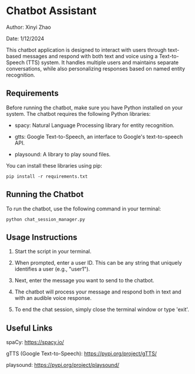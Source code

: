 # Chatbot Assistant

Author: Xinyi Zhao

Date: 1/12/2024

This chatbot application is designed to interact with users through text-based messages and respond with both text and voice using a Text-to-Speech (TTS) system. 
It handles multiple users and maintains separate conversations, while also personalizing responses based on named entity recognition.


## Requirements
Before running the chatbot, make sure you have Python installed on your system. The chatbot requires the following Python libraries:

- spacy: Natural Language Processing library for entity recognition.

- gtts: Google Text-to-Speech, an interface to Google's text-to-speech API.

- playsound: A library to play sound files.

You can install these libraries using pip:

```{bash}
pip install -r requirements.txt
```

## Running the Chatbot
To run the chatbot, use the following command in your terminal:

```{bash}
python chat_session_manager.py
```


## Usage Instructions
1. Start the script in your terminal.

2. When prompted, enter a user ID. This can be any string that uniquely identifies a user (e.g., "user1").

3. Next, enter the message you want to send to the chatbot.

4. The chatbot will process your message and respond both in text and with an audible voice response.

5. To end the chat session, simply close the terminal window or type 'exit'.



## Useful Links

spaCy: https://spacy.io/

gTTS (Google Text-to-Speech): https://pypi.org/project/gTTS/

playsound: https://pypi.org/project/playsound/
